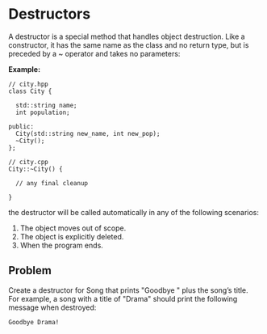 # Destructors

A destructor is a special method that handles object destruction. Like a constructor, it has the same name as the class and no return type, but is preceded by a ~ operator and takes no parameters:

<b>Example: </b>
```
// city.hpp
class City {
 
  std::string name;
  int population;
 
public:
  City(std::string new_name, int new_pop);
  ~City();
};
 
// city.cpp
City::~City() {
 
  // any final cleanup
 
}
```

the destructor will be called automatically in any of the following scenarios:    

1. The object moves out of scope.   
2. The object is explicitly deleted.    
3. When the program ends.    

## Problem

Create a destructor for Song that prints "Goodbye " plus the song’s title.    
For example, a song with a title of "Drama" should print the following message when destroyed:   
```
Goodbye Drama!
```
